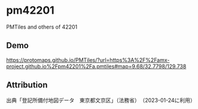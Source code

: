 # pm42201
PMTiles and others of 42201

## Demo
https://protomaps.github.io/PMTiles/?url=https%3A%2F%2Famx-project.github.io%2Fpm42201%2Fa.pmtiles#map=9.68/32.7798/129.738

## Attribution
出典「登記所備付地図データ　東京都文京区」（法務省）　（2023-01-24に利用）
